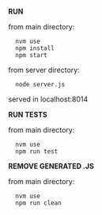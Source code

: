 **RUN**

from main directory:

```
  nvm use
  npm install
  npm start
```

from server directory:

```
  node server.js
```

served in localhost:8014

**RUN TESTS**

from main directory:

```
  nvm use
  npm run test
```

**REMOVE GENERATED .JS**

from main directory:

```
  nvm use
  npm run clean
```

